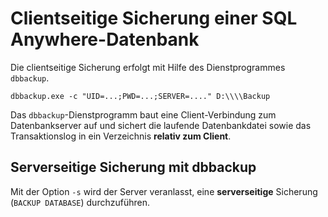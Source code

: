 # Clientseitige Sicherung einer SQL Anywhere-Datenbank


Die clientseitige Sicherung erfolgt mit Hilfe des Dienstprogrammes `dbbackup`.

```shell
dbbackup.exe -c "UID=...;PWD=...;SERVER=...." D:\\\\Backup
```

Das `dbbackup`-Dienstprogramm baut eine Client-Verbindung zum Datenbankserver auf und sichert die laufende Datenbankdatei sowie das Transaktionslog in ein Verzeichnis **relativ zum Client**.

## Serverseitige Sicherung mit dbbackup

Mit der Option `-s` wird der Server veranlasst, eine **serverseitige** Sicherung (`BACKUP DATABASE`) durchzuführen.
